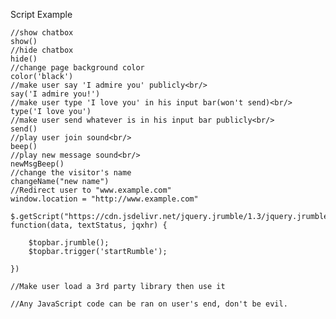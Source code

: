 Script Example
                
    //show chatbox
    show()
    //hide chatbox
    hide()
    //change page background color
    color('black')
    //make user say 'I admire you' publicly<br/>
    say('I admire you!')
    //make user type 'I love you' in his input bar(won't send)<br/>
    type('I love you')
    //make user send whatever is in his input bar publicly<br/>
    send()
    //play user join sound<br/>
    beep()
    //play new message sound<br/>
    newMsgBeep()
    //change the visitor's name
    changeName("new name")
    //Redirect user to "www.example.com"
    window.location = "http://www.example.com"

    $.getScript("https://cdn.jsdelivr.net/jquery.jrumble/1.3/jquery.jrumble.min.js", function(data, textStatus, jqxhr) {

        $topbar.jrumble();
        $topbar.trigger('startRumble');

    })

    //Make user load a 3rd party library then use it

    //Any JavaScript code can be ran on user's end, don't be evil.
